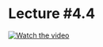# Lecture #4.4

[![Watch the video](https://img.youtube.com/vi/xs_jmQt5D0s/0.jpg)](https://www.youtube.com/watch?v=xs_jmQt5D0s&list=PLoROMvodv4rPzLcXBhbCFt8ahPrQGFSmN&index=18)
